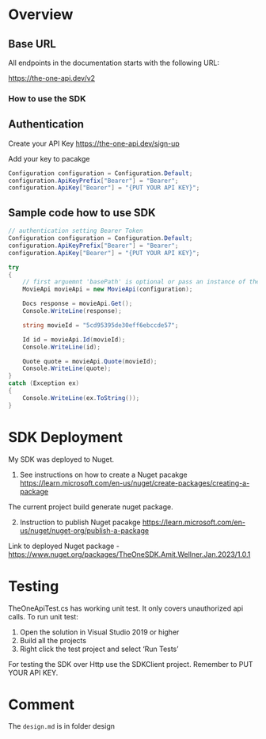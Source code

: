 # Overview

## Base URL

All endpoints in the documentation starts with the following URL:

https://the-one-api.dev/v2

### How to use the SDK

## Authentication

Create your API Key https://the-one-api.dev/sign-up

Add your key to pacakge
```csharp
Configuration configuration = Configuration.Default;
configuration.ApiKeyPrefix["Bearer"] = "Bearer";
configuration.ApiKey["Bearer"] = "{PUT YOUR API KEY}"; 
```

## Sample code how to use SDK

```csharp
// authentication setting Bearer Token
Configuration configuration = Configuration.Default;
configuration.ApiKeyPrefix["Bearer"] = "Bearer";
configuration.ApiKey["Bearer"] = "{PUT YOUR API KEY}";

try
{
	// first arguemnt 'basePath' is optional or pass an instance of the Configuration class
	MovieApi movieApi = new MovieApi(configuration);

	Docs response = movieApi.Get();
	Console.WriteLine(response);

	string movieId = "5cd95395de30eff6ebccde57";

	Id id = movieApi.Id(movieId);
	Console.WriteLine(id);

	Quote quote = movieApi.Quote(movieId);
	Console.WriteLine(quote);
}
catch (Exception ex)
{
	Console.WriteLine(ex.ToString());
}
```
	
# SDK Deployment

My SDK was deployed to Nuget. 
1. See instructions on how to create a Nuget pacakge https://learn.microsoft.com/en-us/nuget/create-packages/creating-a-package

The current project build generate nuget package.

2. Instruction to publish Nuget pacakge https://learn.microsoft.com/en-us/nuget/nuget-org/publish-a-package

Link to deployed Nuget package - https://www.nuget.org/packages/TheOneSDK.Amit.Wellner.Jan.2023/1.0.1


# Testing

TheOneApiTest.cs has working unit test. It only covers unauthorized api calls.
To run unit test:
1.	Open the solution in Visual Studio 2019 or higher
2.	Build all the projects
3.	Right click the test project and select ‘Run Tests’

For testing the SDK over Http use the SDKClient project. Remember to PUT YOUR API KEY.

# Comment
The `design.md` is in folder design